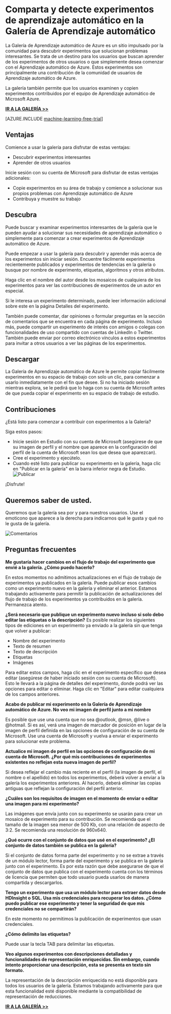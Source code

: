 <properties 
	pageTitle="Galería de experimentos de Aprendizaje automático | Microsoft Azure" 
	description="Comparta y detecte experimentos de aprendizaje automático en la Galería de Aprendizaje automático de Azure. Aprenda de otros experimentos o simplemente empiece a trabajar con el aprendizaje automático." 
	services="machine-learning" 
	documentationCenter="" 
	authors="cjgronlund" 
	manager="paulettm" 
	editor="cgronlun"/>

<tags 
	ms.service="machine-learning" 
	ms.workload="data-services" 
	ms.tgt_pltfrm="na" 
	ms.devlang="na" 
	ms.topic="article" 
	ms.date="07/15/2015" 
	ms.author="chhavib;cgronlun;garye"/>


# Comparta y detecte experimentos de aprendizaje automático en la Galería de Aprendizaje automático
La Galería de Aprendizaje automático de Azure es un sitio impulsado por la comunidad para descubrir experimentos que solucionan problemas interesantes. Se trata de un destino para los usuarios que buscan aprender de los experimentos de otros usuarios o que simplemente desea comenzar con el Aprendizaje automático de Azure. Estos experimentos son principalmente una contribución de la comunidad de usuarios de Aprendizaje automático de Azure.

La galería también permite que los usuarios examinen y copien experimentos contribuidos por el equipo de Aprendizaje automático de Microsoft Azure.

**[IR A LA GALERÍA >>](http://gallery.azureml.net)**

[AZURE.INCLUDE [machine-learning-free-trial](../../includes/machine-learning-free-trial.md)]

## Ventajas 
Comience a usar la galería para disfrutar de estas ventajas:

- Descubrir experimentos interesantes 
- Aprender de otros usuarios

Inicie sesión con su cuenta de Microsoft para disfrutar de estas ventajas adicionales:

- Copie experimentos en su área de trabajo y comience a solucionar sus propios problemas con Aprendizaje automático de Azure
- Contribuya y muestre su trabajo

## Descubra 
Puede buscar y examinar experimentos interesantes de la galería que le pueden ayudar a solucionar sus necesidades de aprendizaje automático o simplemente para comenzar a crear experimentos de Aprendizaje automático de Azure.

Puede empezar a usar la galería para descubrir y aprender más acerca de los experimentos sin iniciar sesión. Encuentre fácilmente experimentos recientemente publicados y experimentos de tendencias en la galería o busque por nombre de experimento, etiquetas, algoritmos y otros atributos.

Haga clic en el nombre del autor desde los mosaicos de cualquiera de los experimentos para ver las contribuciones de experimentos de un autor en especial.

Si le interesa un experimento determinado, puede leer información adicional sobre este en la página Detalles del experimento.

También puede comentar, dar opiniones o formular preguntas en la sección de comentarios que se encuentra en cada página de experimento. Incluso más, puede compartir un experimento de interés con amigos o colegas con funcionalidades de uso compartido con cuentas de LinkedIn o Twitter. También puede enviar por correo electrónico vínculos a estos experimentos para invitar a otros usuarios a ver las páginas de los experimentos.

## Descargar 
La Galería de Aprendizaje automático de Azure le permite copiar fácilmente experimentos en su espacio de trabajo con solo un clic, para comenzar a usarlo inmediatamente con el fin que desee. Si no ha iniciado sesión mientras explora, se le pedirá que lo haga con su cuenta de Microsoft antes de que pueda copiar el experimento en su espacio de trabajo de estudio.

## Contribuciones 
¿Está listo para comenzar a contribuir con experimentos a la Galería?

Siga estos pasos:

- Inicie sesión en Estudio con su cuenta de Microsoft (asegúrese de que su imagen de perfil y el nombre que aparece en la configuración del perfil de la cuenta de Microsoft sean los que desea que aparezcan).
- Cree el experimento y ejecútelo.
- Cuando esté listo para publicar su experimento en la galería, haga clic en "Publicar en la galería" en la barra inferior negra de Estudio. ![Publicar](./media/machine-learning-gallery-how-to-use-contribute-publish/publish.png)

¡Disfrute!

## Queremos saber de usted. 
Queremos que la galería sea por y para nuestros usuarios. Use el emoticono que aparece a la derecha para indicarnos qué le gusta y qué no le gusta de la galería.

![Comentarios](./media/machine-learning-gallery-how-to-use-contribute-publish/feedback.png)

## Preguntas frecuentes 
**Me gustaría hacer cambios en el flujo de trabajo del experimento que envié a la galería. ¿Cómo puedo hacerlo?**

En estos momentos no admitimos actualizaciones en el flujo de trabajo de experimentos ya publicados en la galería. Puede publicar esos cambios como un experimento nuevo en la galería y eliminar el anterior. Estamos trabajando activamente para permitir la publicación de actualizaciones del flujo de trabajo de los experimentos ya contribuidos en la galería. Permanezca atento.

**¿Será necesario que publique un experimento nuevo incluso si solo debo editar las etiquetas o la descripción?** Es posible realizar los siguientes tipos de ediciones en un experimento ya enviado a la galería sin que tenga que volver a publicar:

- Nombre del experimento
- Texto de resumen
- Texto de descripción
- Etiquetas
- Imágenes

Para editar estos campos, haga clic en el experimento específico que desea editar (asegúrese de haber iniciado sesión con su cuenta de Microsoft). Esto le llevará a la página de detalles del experimento, donde podrá ver las opciones para editar o eliminar. Haga clic en "Editar" para editar cualquiera de los campos anteriores.

**Acabo de publicar mi experimento en la Galería de Aprendizaje automático de Azure. No veo mi imagen de perfil junto a mi nombre**

Es posible que use una cuenta que no sea @outlook, @msn, @live o @hotmail. Si es así, verá una imagen de marcador de posición en lugar de la imagen de perfil definida en las opciones de configuración de su cuenta de Microsoft. Use una cuenta de Microsoft y vuelva a enviar el experimento para solucionar este problema.

**Actualice mi imagen de perfil en las opciones de configuración de mi cuenta de Microsoft. ¿Por qué mis contribuciones de experimentos existentes no reflejan esta nueva imagen de perfil?**

Si desea reflejar el cambio más reciente en el perfil (la imagen de perfil, el nombre o el apellido) en todos los experimentos, deberá volver a enviar a la galería los experimentos anteriores. Al hacerlo, deberá eliminar las copias antiguas que reflejan la configuración del perfil anterior.

**¿Cuáles son los requisitos de imagen en el momento de enviar o editar una imagen para mi experimento?**

Las imágenes que envía junto con su experimento se usarán para crear un mosaico de experimento para su contribución. Se recomienda que el tamaño de la imagen sea menor de 500 Kb, con una relación de aspecto de 3:2. Se recomienda una resolución de 960x640.

**¿Qué ocurre con el conjunto de datos que usé en el experimento? ¿El conjunto de datos también se publica en la galería?**

Si el conjunto de datos forma parte del experimento y no se extrae a través de un módulo lector, forma parte del experimento y se publica en la galería junto con el experimento. Es por esta razón que debe asegurarse de que el conjunto de datos que publica con el experimento cuenta con los términos de licencia que permiten que todo usuario pueda usarlos de manera compartida y descargarlos.

**Tengo un experimento que usa un módulo lector para extraer datos desde HDInsight o SQL. Usa mis credenciales para recuperar los datos. ¿Cómo puedo publicar ese experimento y tener la seguridad de que mis credenciales no se compartirán?**

En este momento no permitimos la publicación de experimentos que usan credenciales.

**¿Cómo delimito las etiquetas?**

Puede usar la tecla TAB para delimitar las etiquetas.

**Veo algunos experimentos con descripciones detalladas y funcionalidades de representación enriquecidas. Sin embargo, cuando intento proporcionar una descripción, esta se presenta en texto sin formato.**

La representación de la descripción enriquecida no está disponible para todos los usuarios de la galería. Estamos trabajando activamente para que esta funcionalidad esté disponible mediante la compatibilidad de representación de reducciones.

**[IR A LA GALERÍA >>](http://gallery.azureml.net)**
 

<!---HONumber=August15_HO6-->